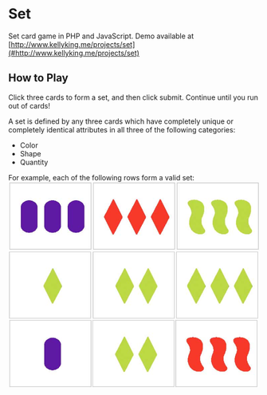 Set
===

Set card game in PHP and JavaScript. Demo available at [http://www.kellyking.me/projects/set](#http://www.kellyking.me/projects/set)

## How to Play
Click three cards to form a set, and then click submit. Continue until you run out of cards!

A set is defined by any three cards which have completely unique or completely identical attributes in all three of the following categories:

 - Color
 - Shape
 - Quantity

For example, each of the following rows form a valid set:
![Example sets](/images/set-examples.jpg)
